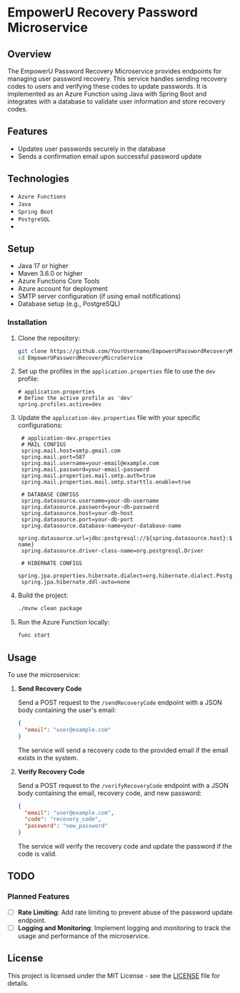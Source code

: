 # EmpowerU Recovery Password Microservice

## Overview

The EmpowerU Password Recovery Microservice provides endpoints for managing user password recovery. This service handles sending recovery codes to users and verifying these codes to update passwords. It is implemented as an Azure Function using Java with Spring Boot and integrates with a database to validate user information and store recovery codes.

## Features

- Updates user passwords securely in the database
- Sends a confirmation email upon successful password update

## Technologies

- `Azure Functions`
- `Java`
- `Spring Boot`
- `PostgreSQL`
- 
## Setup

- Java 17 or higher
- Maven 3.6.0 or higher
- Azure Functions Core Tools
- Azure account for deployment
- SMTP server configuration (if using email notifications)
- Database setup (e.g., PostgreSQL)

### Installation
1. Clone the repository:

    ```bash
    git clone https://github.com/YourUsername/EmpowerUPasswordRecoveryMicroService
    cd EmpowerUPasswordRecoveryMicroService
    ```

2. Set up the profiles in the `application.properties` file to use the `dev` profile:

    ```properties
    # application.properties
    # Define the active profile as 'dev'
    spring.profiles.active=dev
    ```

3. Update the `application-dev.properties` file with your specific configurations:

   ```properties
    # application-dev.properties
    # MAIL CONFIGS
    spring.mail.host=smtp.gmail.com
    spring.mail.port=587
    spring.mail.username=your-email@example.com
    spring.mail.password=your-email-password
    spring.mail.properties.mail.smtp.auth=true
    spring.mail.properties.mail.smtp.starttls.enable=true

    # DATABASE CONFIGS
    spring.datasource.username=your-db-username
    spring.datasource.password=your-db-password
    spring.datasource.host=your-db-host
    spring.datasource.port=your-db-port
    spring.datasource.database-name=your-database-name
    spring.datasource.url=jdbc:postgresql://${spring.datasource.host}:${spring.datasource.port}/${spring.datasource.database-name}
    spring.datasource.driver-class-name=org.postgresql.Driver

    # HIBERNATE CONFIGS
    spring.jpa.properties.hibernate.dialect=org.hibernate.dialect.PostgreSQLDialect
    spring.jpa.hibernate.ddl-auto=none
    ```

4. Build the project:

    ```bash
    ./mvnw clean package
    ```

5. Run the Azure Function locally:

    ```bash
    func start
    ```
## Usage

To use the microservice:

1. **Send Recovery Code**

    Send a POST request to the `/sendRecoveryCode` endpoint with a JSON body containing the user's email:

    ```json
    {
      "email": "user@example.com"
    }
    ```

    The service will send a recovery code to the provided email if the email exists in the system.

2. **Verify Recovery Code**

    Send a POST request to the `/verifyRecoveryCode` endpoint with a JSON body containing the email, recovery code, and new password:

    ```json
    {
      "email": "user@example.com",
      "code": "recovery_code",
      "password": "new_password"
    }
    ```

    The service will verify the recovery code and update the password if the code is valid.

## TODO

### Planned Features

- [ ] **Rate Limiting**: Add rate limiting to prevent abuse of the password update endpoint.
- [ ] **Logging and Monitoring**: Implement logging and monitoring to track the usage and performance of the microservice.

## License

This project is licensed under the MIT License - see the [LICENSE](https://github.com/WiliamMelo01/EmpowerUPasswordRecoveryMicroService/blob/master/LICENSE) file for details.
